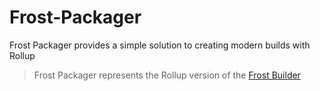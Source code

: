 # Frost-Packager

Frost Packager provides a simple solution to creating modern builds with Rollup

> Frost Packager represents the Rollup version of the [Frost Builder](https://github.com/Bummmble/frost)


